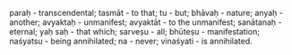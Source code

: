paraḥ - transcendental; tasmāt - to that; tu - but; bhāvaḥ - nature; anyaḥ - another; avyaktaḥ - unmanifest; avyaktāt - to the unmanifest; sanātanaḥ - eternal; yaḥ saḥ - that which; sarveṣu - all; bhūteṣu - manifestation; naśyatsu - being annihilated; na - never; vinaśyati - is annihilated.